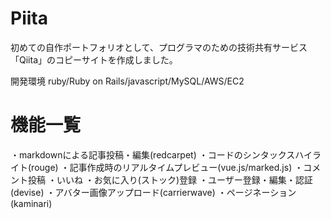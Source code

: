 # Piita

初めての自作ポートフォリオとして、プログラマのための技術共有サービス「Qiita」のコピーサイトを作成しました。

開発環境 ruby/Ruby on Rails/javascript/MySQL/AWS/EC2


# 機能一覧

・markdownによる記事投稿・編集(redcarpet)
・コードのシンタックスハイライト(rouge)
・記事作成時のリアルタイムプレビュー(vue.js/marked.js)
・コメント投稿
・いいね
・お気に入り(ストック)登録
・ユーザー登録・編集・認証(devise)
・アバター画像アップロード(carrierwave)
・ページネーション(kaminari)
